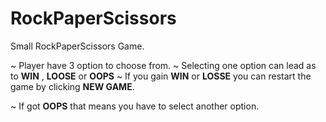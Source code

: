 RockPaperScissors=================Small RockPaperScissors Game.~ Player have 3 option to choose from.~ Selecting one option can lead as to **WIN** , **LOOSE** or **OOPS**~ If you gain **WIN** or **LOSSE** you can restart the game by   clicking **NEW GAME**.~ If got **OOPS** that means you have to select another option.